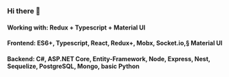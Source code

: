 ### Hi there 👋

#### Working with: Redux + Typescript + Material UI
#### Frontend: ES6+, Typescript, React, Redux+, Mobx, Socket.io,§ Material UI
#### Backend: C#, ASP.NET Core, Entity-Framework, Node, Express, Nest, Sequelize, PostgreSQL, Mongo, basic Python
